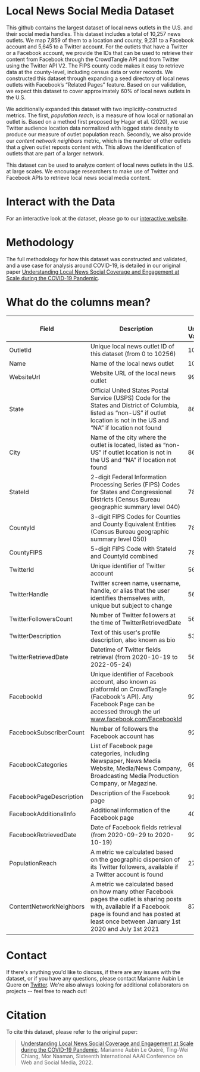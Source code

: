 # Local News Social Media Dataset
This github contains the largest dataset of local news outlets in the U.S. and their social media handles. This dataset includes a total of 10,257 news outlets. We map 7,859 of them to a location and county, 9,231 to a Facebook account and 5,645 to a Twitter account. For the outlets that have a Twitter or a Facebook account, we provide the IDs that can be used to retrieve their content from Facebook through the CrowdTangle API and from Twitter using the Twitter API V2. The FIPS county code makes it easy to retrieve data at the county-level, including census data or voter records. We constructed this dataset through expanding a seed directory of local news outlets with Facebook’s “Related Pages” feature. Based on our validation, we expect this dataset to cover approximately 60% of local news outlets in the U.S.

We additionally expanded this dataset with two implicitly-constructed metrics. The first, *population reach*, is a measure of how local or national an outlet is. Based on a method first proposed by Hagar et al. (2020), we use Twitter audience location data normalized with logged state density to produce our measure of outlet population reach. Secondly, we also provide our *content network neighbors* metric, which is the number of other outlets that a given outlet reposts content with. This allows the identification of outlets that are part of a larger network.

This dataset can be used to analyze content of local news outlets in the U.S. at large scales. We encourage researchers to make use of Twitter and Facebook APIs to retrieve local news social media content.

# Interact with the Data
For an interactive look at the dataset, please go to our [interactive website](https://share.streamlit.io/stechlab/local-news-website/main/app.py?page=Explore+The+Dataset).

# Methodology
The full methodology for how this dataset was constructed and validated, and a use case for analysis around COVID-19, is detailed in our original paper [Understanding Local News Social Coverage and Engagement at Scale during the COVID-19 Pandemic](https://mariannealq.com/wp-content/uploads/2022/05/Local_News_ICWSM_Camera_Ready.pdf).

# What do the columns mean?
| Field                   | Description                                                                                                                                                                                                   | N Unique Values |
|-------------------------|---------------------------------------------------------------------------------------------------------------------------------------------------------------------------------------------------------------|-----------------|
| OutletId                | Unique local news outlet ID of this dataset (from 0 to 10256)                                                                                                                                                 | 10257           |
| Name                    | Name of the local news outlet                                                                                                                                                                                 | 10257           |
| WebsiteUrl              | Website URL of the local news outlet                                                                                                                                                                          | 9935            |
| State                   | Official United States Postal Service (USPS) Code for the States and District of Columbia, listed as “non-US” if outlet location is not in the US and “NA” if location not found                              | 8648            |
| City                    | Name of the city where the outlet is located, listed as “non-US” if outlet location is not in the US and “NA” if location not found                                                                           | 8648            |
| StateId                 | 2-digit Federal Information Processing Series (FIPS) Codes for States and Congressional Districts (Census Bureau geographic summary level 040)                                                                | 7859            |
| CountyId                | 3-digit FIPS Codes for Counties and County Equivalent Entities (Census Bureau geographic summary level 050)                                                                                                   | 7859            |
| CountyFIPS              | 5-digit FIPS Code with StateId and CountyId combined                                                                                                                                                          | 7859            |
| TwitterId               | Unique identifier of Twitter account                                                                                                                                                                          | 5645            |
| TwitterHandle           | Twitter screen name, username, handle, or alias that the user identifies themselves with, unique but subject to change                                                                                        | 5645            |
| TwitterFollowersCount   | Number of Twitter followers at the time of TwitterRetrievedDate                                                                                                                                               | 5645            |
| TwitterDescription      | Text of this user's profile description, also known as bio                                                                                                                                                    | 5323            |
| TwitterRetrievedDate    | Datetime of Twitter fields retrieval (from 2020-10-19 to 2022-05-24)                                                                                                                                          | 5645            |
| FacebookId              | Unique identifier of Facebook account, also known as platformId on CrowdTangle (Facebook's API). Any Facebook Page can be accessed through the url www.facebook.com/FacebookId                                                                                                                                | 9231            |
| FacebookSubscriberCount | Number of followers the Facebook account has                                                                                                                                                                  | 9231            |
| FacebookCategories      | List of Facebook page categories, including Newspaper, News Media Website, Media/News Company, Broadcasting Media Production Company, or Magazine.                                                            | 6900            |
| FacebookPageDescription | Description of the Facebook page                                                                                                                                                                              | 9189            |
| FacebookAdditionalInfo  | Additional information of the Facebook page                                                                                                                                                                   | 4082            |
| FacebookRetrievedDate   | Date of Facebook fields retrieval (from 2020-09-29 to 2020-10-19)                                                                                                                                             | 9231            |
| PopulationReach         | A metric we calculated based on the geographic dispersion of its Twitter followers, available if a Twitter account is found                                                                                   | 2780            |
| ContentNetworkNeighbors | A metric we calculated based on how many other Facebook pages the outlet is sharing posts with, available if a Facebook page is found and has posted at least once between January 1st 2020 and July 1st 2021 | 8751            |

# Contact
If there's anything you'd like to discuss, if there are any issues with the dataset, or if you have any questions, please contact Marianne Aubin Le Quere on [Twitter](https://twitter.com/marianneaubin). We're also always looking for additional collaborators on projects -- feel free to reach out!

# Citation
To cite this dataset, please refer to the original paper:
> [Understanding Local News Social Coverage and Engagement at Scale during the COVID-19 Pandemic](https://mariannealq.com/wp-content/uploads/2022/05/Local_News_ICWSM_Camera_Ready.pdf), Marianne Aubin Le Quéré, Ting-Wei Chiang, Mor Naaman, Sixteenth International AAAI Conference on Web and Social Media, 2022.

